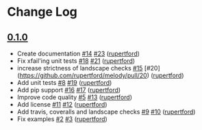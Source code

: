 # Change Log

## [0.1.0](https://github.com/rupertford/melody/tree/0.1.0)

- Create documentation [\#14](https://github.com/rupertford/melody/issues/14) [\#23](https://github.com/rupertford/melody/pull/23) ([rupertford](https://github.com/rupertford))
- Fix xfail'ing unit tests [\#18](https://github.com/rupertford/melody/issues/18) [\#21](https://github.com/rupertford/melody/pull/21) ([rupertford](https://github.com/rupertford))
- increase strictness of landscape checks [\#15](https://github.com/rupertford/melody/issues/15) [\#20] (https://github.com/rupertford/melody/pull/20) ([rupertford](https://github.com/rupertford))
- Add unit tests [\#8](https://github.com/rupertford/melody/issues/8) [\#19](https://github.com/rupertford/melody/pull/19) ([rupertford](https://github.com/rupertford))
- Add pip support [\#16](https://github.com/rupertford/melody/issues/16) [\#17](https://github.com/rupertford/melody/pull/17) ([rupertford](https://github.com/rupertford))
- Improve code quality [\#5](https://github.com/rupertford/melody/issues/5) [\#13](https://github.com/rupertford/melody/pull/13) ([rupertford](https://github.com/rupertford))
- Add license [\#11](https://github.com/rupertford/melody/issues/11) [\#12](https://github.com/rupertford/melody/pull/12) ([rupertford](https://github.com/rupertford))
- Add travis, coveralls and landscape checks [\#9](https://github.com/rupertford/melody/issues/9) [\#10](https://github.com/rupertford/melody/pull/10) ([rupertford](https://github.com/rupertford))
- Fix examples [\#2](https://github.com/rupertford/melody/issues/2) [\#3](https://github.com/rupertford/melody/pull/3) ([rupertford](https://github.com/rupertford))


